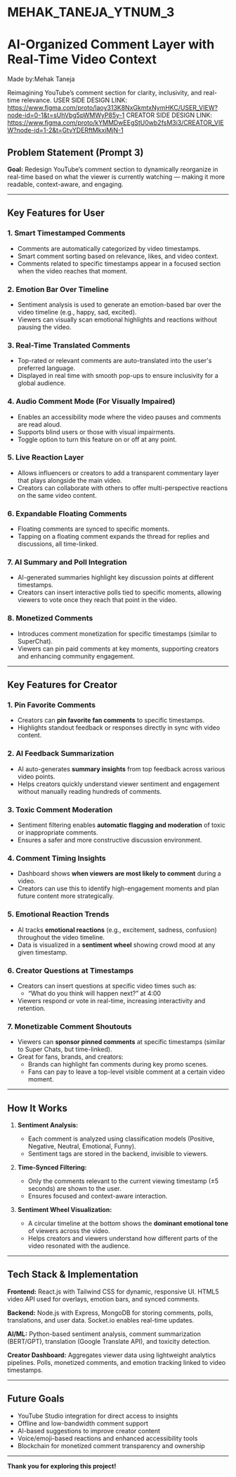 # MEHAK_TANEJA_YTNUM_3
# AI-Organized Comment Layer with Real-Time Video Context
Made by:Mehak Taneja


Reimagining YouTube’s comment section for clarity, inclusivity, and real-time relevance.
USER SIDE DESIGN LINK: https://www.figma.com/proto/laoy313K8NxGkmtxNymHKC/USER_VIEW?node-id=0-1&t=sUhVbg5pWMWyP85y-1
CREATOR SIDE DESIGN LINK:  https://www.figma.com/proto/kYMMDwEEgStU0wb2fsM3i3/CREATOR_VIEW?node-id=1-2&t=GtvYDERftMkxiMjN-1

## Problem Statement (Prompt 3)

**Goal:** Redesign YouTube’s comment section to dynamically reorganize in real-time based on what the viewer is currently watching — making it more readable, context-aware, and engaging.

---

## Key Features for User

### 1. Smart Timestamped Comments

- Comments are automatically categorized by video timestamps.
- Smart comment sorting based on relevance, likes, and video context.
- Comments related to specific timestamps appear in a focused section when the video reaches that moment.

### 2. Emotion Bar Over Timeline

- Sentiment analysis is used to generate an emotion-based bar over the video timeline (e.g., happy, sad, excited).
- Viewers can visually scan emotional highlights and reactions without pausing the video.

### 3. Real-Time Translated Comments

- Top-rated or relevant comments are auto-translated into the user's preferred language.
- Displayed in real time with smooth pop-ups to ensure inclusivity for a global audience.

### 4. Audio Comment Mode (For Visually Impaired)

- Enables an accessibility mode where the video pauses and comments are read aloud.
- Supports blind users or those with visual impairments.
- Toggle option to turn this feature on or off at any point.

### 5. Live Reaction Layer

- Allows influencers or creators to add a transparent commentary layer that plays alongside the main video.
- Creators can collaborate with others to offer multi-perspective reactions on the same video content.

### 6. Expandable Floating Comments

- Floating comments are synced to specific moments.
- Tapping on a floating comment expands the thread for replies and discussions, all time-linked.

### 7. AI Summary and Poll Integration

- AI-generated summaries highlight key discussion points at different timestamps.
- Creators can insert interactive polls tied to specific moments, allowing viewers to vote once they reach that point in the video.

### 8. Monetized Comments

- Introduces comment monetization for specific timestamps (similar to SuperChat).
- Viewers can pin paid comments at key moments, supporting creators and enhancing community engagement.

---



## Key Features for Creator

### 1. Pin Favorite Comments

- Creators can **pin favorite fan comments** to specific timestamps.
- Highlights standout feedback or responses directly in sync with video content.

### 2. AI Feedback Summarization

- AI auto-generates **summary insights** from top feedback across various video points.
- Helps creators quickly understand viewer sentiment and engagement without manually reading hundreds of comments.

### 3. Toxic Comment Moderation

- Sentiment filtering enables **automatic flagging and moderation** of toxic or inappropriate comments.
- Ensures a safer and more constructive discussion environment.

### 4. Comment Timing Insights

- Dashboard shows **when viewers are most likely to comment** during a video.
- Creators can use this to identify high-engagement moments and plan future content more strategically.

### 5. Emotional Reaction Trends

- AI tracks **emotional reactions** (e.g., excitement, sadness, confusion) throughout the video timeline.
- Data is visualized in a **sentiment wheel** showing crowd mood at any given timestamp.

### 6. Creator Questions at Timestamps

- Creators can insert questions at specific video times such as:
  - “What do you think will happen next?” at 4:00
- Viewers respond or vote in real-time, increasing interactivity and retention.

### 7. Monetizable Comment Shoutouts

- Viewers can **sponsor pinned comments** at specific timestamps (similar to Super Chats, but time-linked).
- Great for fans, brands, and creators:
  - Brands can highlight fan comments during key promo scenes.
  - Fans can pay to leave a top-level visible comment at a certain video moment.

---

## How It Works

1. **Sentiment Analysis:**
   - Each comment is analyzed using classification models (Positive, Negative, Neutral, Emotional, Funny).
   - Sentiment tags are stored in the backend, invisible to viewers.

2. **Time-Synced Filtering:**
   - Only the comments relevant to the current viewing timestamp (±5 seconds) are shown to the user.
   - Ensures focused and context-aware interaction.

3. **Sentiment Wheel Visualization:**
   - A circular timeline at the bottom shows the **dominant emotional tone** of viewers across the video.
   - Helps creators and viewers understand how different parts of the video resonated with the audience.

---
## Tech Stack & Implementation

**Frontend:** React.js with Tailwind CSS for dynamic, responsive UI. HTML5 video API used for overlays, emotion bars, and synced comments.

**Backend:** Node.js with Express, MongoDB for storing comments, polls, translations, and user data. Socket.io enables real-time updates.

**AI/ML:** Python-based sentiment analysis, comment summarization (BERT/GPT), translation (Google Translate API), and toxicity detection.

**Creator Dashboard:** Aggregates viewer data using lightweight analytics pipelines. Polls, monetized comments, and emotion tracking linked to video timestamps.

---

## Future Goals

- YouTube Studio integration for direct access to insights  
- Offline and low-bandwidth comment support  
- AI-based suggestions to improve creator content  
- Voice/emoji-based reactions and enhanced accessibility tools  
- Blockchain for monetized comment transparency and ownership  

---

**Thank you for exploring this project!**


